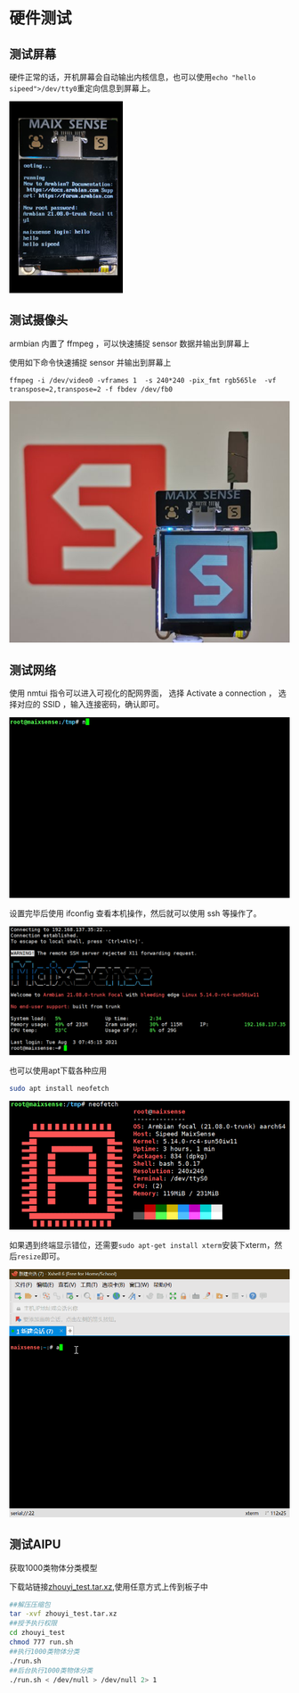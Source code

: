 # 硬件测试

## 测试屏幕

硬件正常的话，开机屏幕会自动输出内核信息，也可以使用`echo "hello sipeed">/dev/tty0`重定向信息到屏幕上。

<img src="./../assets/image-20210805150728052.png" alt="image-20210805150728052" style="zoom:50%;" />

## 测试摄像头

armbian 内置了 ffmpeg ，可以快速捕捉 sensor 数据并输出到屏幕上

使用如下命令快速捕捉 sensor 并输出到屏幕上

    ffmpeg -i /dev/video0 -vframes 1  -s 240*240 -pix_fmt rgb565le  -vf transpose=2,transpose=2 -f fbdev /dev/fb0


![image-20210805165654537](./../assets/image-20210805165654537.png)

## 测试网络

使用 nmtui 指令可以进入可视化的配网界面，
选择 Activate a connection ， 选择对应的 SSID ，输入连接密码，确认即可。

![202108051626](./../assets/202108051626.gif)



设置完毕后使用 ifconfig 查看本机操作，然后就可以使用 ssh 等操作了。

![image-20210805162936212](./../assets/image-20210805162936212.png)

也可以使用apt下载各种应用

```bash
sudo apt install neofetch
```

![image-20210805165620823](./../assets/image-20210805165620823.png)

如果遇到终端显示错位，还需要`sudo apt-get install xterm`安装下xterm，然后`resize`即可。

![202108061015](./../assets/202108061015.gif)

## 测试AIPU

获取1000类物体分类模型

下载站链接[zhouyi_test.tar.xz](https://dl.sipeed.com/shareURL/MaixII/MaixII-A/example),使用任意方式上传到板子中

```bash
##解压压缩包
tar -xvf zhouyi_test.tar.xz
##授予执行权限
cd zhouyi_test
chmod 777 run.sh
##执行1000类物体分类
./run.sh
##后台执行1000类物体分类
./run.sh < /dev/null > /dev/null 2> 1 
```
